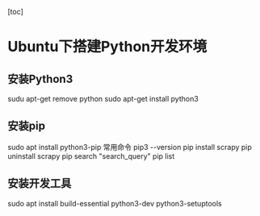 [toc]
# Ubuntu下搭建Python开发环境


## 安装Python3

sudu apt-get remove python
sudo apt-get install python3

## 安装pip

sudo apt install python3-pip
常用命令
pip3 --version
pip install scrapy
pip uninstall scrapy
pip search "search_query"
pip list

## 安装开发工具

sudo apt install build-essential python3-dev  python3-setuptools


